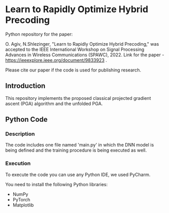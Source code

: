 # Learn to Rapidly Optimize Hybrid Precoding

Python repository for the paper:

O. Agiv, N.Shlezinger, "Learn to Rapidly Optimize Hybrid Precoding," was accepted to the IEEE International Workshop on Signal Processing Advances in Wireless Communications (SPAWC), 2022. Link for the paper - https://ieeexplore.ieee.org/document/9833923 .

Please cite our paper if the code is used for publishing research.

## Introduction
This repository implements the proposed classical projected gradient ascent (PGA) algorithm and the unfolded PGA.

## Python Code
### Description
The code includes one file named 'main.py' in which the DNN model is being defined and the training procedure is being executed as well.

### Execution
To execute the code you can use any Python IDE, we used PyCharm.

You need to install the following Python libraries:
* NumPy
* PyTorch
* Matplotlib

